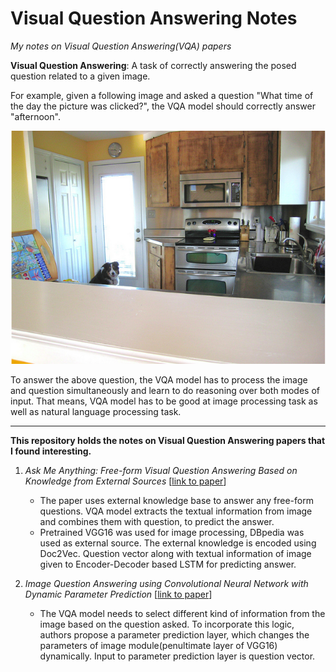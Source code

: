 # Visual Question Answering Notes
*My notes on Visual Question Answering(VQA) papers*

**Visual Question Answering**: 
A task of correctly answering the posed question related to a given image.

For example, given a following image and asked a question "What time of the day the picture was clicked?", the VQA model should correctly answer "afternoon".

![alt text](./mscoco-18802.png)

To answer the above question, the VQA model has to process the image and question simultaneously and learn to do reasoning over both modes of input. That means, VQA model has to be good at image processing task as well as natural language processing task.

---

**This repository holds the notes on Visual Question Answering papers that I found interesting.**

1.  *Ask Me Anything: Free-form Visual Question Answering Based on Knowledge from External Sources* [[link to paper](http://www.cv-foundation.org/openaccess/content_cvpr_2016/papers/Wu_Ask_Me_Anything_CVPR_2016_paper.pdf)]
    * The paper uses external knowledge base to answer any free-form questions. VQA model extracts the textual information from image and combines them with question, to predict the answer.
    * Pretrained VGG16 was used for image processing, DBpedia was used as external source. The external knowledge is encoded using Doc2Vec. Question vector along with textual information of image given to Encoder-Decoder based LSTM for predicting answer.

2.  *Image Question Answering using Convolutional Neural Network with Dynamic Parameter Prediction* [[link to paper](http://www.cv-foundation.org/openaccess/content_cvpr_2016/papers/Noh_Image_Question_Answering_CVPR_2016_paper.pdf)]
    * The VQA model needs to select different kind of information from the image based on the question asked. To incorporate this logic, authors propose a parameter prediction layer, which changes the parameters of image module(penultimate layer of VGG16) dynamically. Input to parameter prediction layer is question vector.
